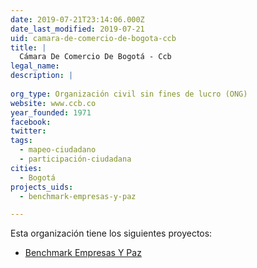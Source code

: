 ```yaml
---
date: 2019-07-21T23:14:06.000Z
date_last_modified: 2019-07-21
uid: camara-de-comercio-de-bogota-ccb
title: |
  Cámara De Comercio De Bogotá - Ccb
legal_name: 
description: |
  
org_type: Organización civil sin fines de lucro (ONG)
website: www.ccb.co
year_founded: 1971
facebook: 
twitter: 
tags:
  - mapeo-ciudadano
  - participación-ciudadana
cities: 
  - Bogotá
projects_uids:
  - benchmark-empresas-y-paz

---
```


Esta organización tiene los siguientes proyectos:

- [Benchmark Empresas Y Paz](/proyectos/benchmark-empresas-y-paz)
